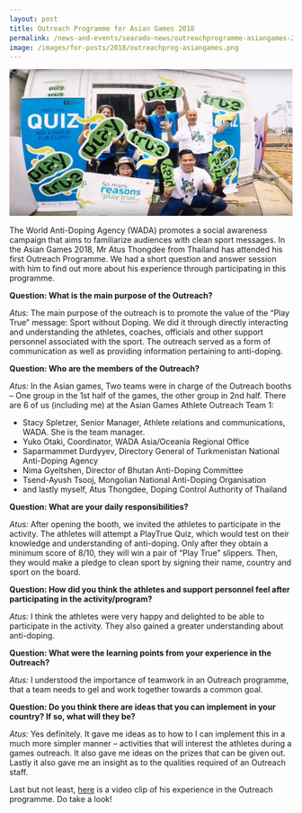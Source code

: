 ```yaml
---
layout: post
title: Outreach Programme for Asian Games 2018
permalink: /news-and-events/searado-news/outreachprogramme-asiangames-2018/
image: /images/for-posts/2018/outreachprog-asiangames.png
---
```

![Outreach Programme for Asian Games 2018](/images/for-posts/2018/outreachprog-asiangames.png)

The World Anti-Doping Agency (WADA) promotes a social awareness campaign that aims to familiarize audiences with clean sport messages. In the Asian Games 2018, Mr Atus Thongdee from Thailand has attended his first Outreach Programme. We had a short question and answer session with him to find out more about his experience through participating in this programme.

__Question: What is the main purpose of the Outreach?__

_Atus:_ The main purpose of the outreach is to promote the value of the “Play True” message: Sport without Doping. We did it through directly interacting and understanding the athletes, coaches, officials and other support personnel associated with the sport. The outreach served as a form of communication as well as providing information pertaining to anti-doping.

__Question: Who are the members of the Outreach?__

_Atus:_ In the Asian games, Two teams were in charge of the Outreach booths – One group in the 1st half of the games, the other group in 2nd half. There are 6 of us (including me) at the Asian Games Athlete Outreach Team 1:

- Stacy Spletzer, Senior Manager, Athlete relations and communications, WADA. She is the team manager.
- Yuko Otaki, Coordinator, WADA Asia/Oceania Regional Office
- Saparmammet Durdyyev, Directory General of Turkmenistan National Anti-Doping Agency
- Nima Gyeltshen, Director of Bhutan Anti-Doping Committee
- Tsend-Ayush Tsooj, Mongolian National Anti-Doping Organisation
- and lastly myself, Atus Thongdee, Doping Control Authority of Thailand

__Question: What are your daily responsibilities?__

_Atus:_ After opening the booth, we invited the athletes to participate in the activity. The athletes will attempt a PlayTrue Quiz, which would test on their knowledge and understanding of anti-doping. Only after they obtain a minimum score of 8/10, they will win a pair of “Play True” slippers. Then, they would make a pledge to clean sport by signing their name, country and sport on the board.

__Question: How did you think the athletes and support personnel feel after participating in the activity/program?__

_Atus:_ I think the athletes were very happy and delighted to be able to participate in the activity. They also gained a greater understanding about anti-doping.

__Question: What were the learning points from your experience in the Outreach?__

_Atus:_ I understood the importance of teamwork in an Outreach programme, that a team needs to gel and work together towards a common goal.

__Question: Do you think there are ideas that you can implement in your country? If so, what will they be?__

_Atus:_ Yes definitely. It gave me ideas as to how to I can implement this in a much more simpler manner – activities that will interest the athletes during a games outreach. It also gave me ideas on the prizes that can be given out. Lastly it also gave me an insight as to the qualities required of an Outreach staff.

Last but not least, [here](https://www.youtube.com/watch?v=oxk5ulJovbw&feature=youtu.be) is a video clip of his experience in the Outreach programme. Do take a look!
